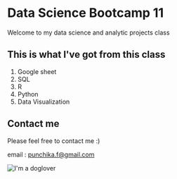 # Data Science Bootcamp 11
Welcome to my data science and analytic projects class

## This is what I've got from this class
1. Google sheet
2. SQL
3. R
4. Python
5. Data Visualization

## Contact me
Please feel free to contact me :)

email : punchika.f@gmail.com

![I'm a doglover](https://hips.hearstapps.com/womansday/assets/17/39/cola-0247.jpg)
